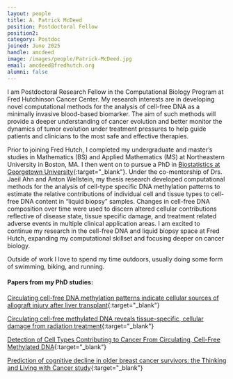 ```yaml
---
layout: people
title: A. Patrick McDeed
position: Postdoctoral Fellow
position2: 
category: Postdoc
joined: June 2025
handle: amcdeed
image: /images/people/Patrick-McDeed.jpg
email: amcdeed@fredhutch.org
alumni: false
---
```


I am Postdoctoral Research Fellow in the Computational Biology Program at Fred Hutchinson Cancer Center. My research interests are in developing novel computational methods for the analysis of cell-free DNA as a minimally invasive blood-based biomarker.  The aim of such methods will provide a deeper understanding of cancer evolution and better monitor the dynamics of tumor evolution under treatment pressures to help guide patients and clinicians to the most safe and effective therapies. 

Prior to joining Fred Hutch, I completed my undergraduate and master’s studies in Mathematics (BS) and Applied Mathematics (MS) at Northeastern University in Boston, MA. I then went on to pursue a PhD in [Biostatistics at Georgetown University](https://biostatistics.georgetown.edu/){:target="_blank"}. Under the co-mentorship of Drs. Jaeil Ahn and Anton Wellstein, my thesis research developed computational methods for the analysis of cell-type specific DNA methylation patterns to estimate the relative contributions of individual cell and tissue types to cell-free DNA content in “liquid biopsy” samples. Changes in cell-free DNA composition over time were used to discern altered cellular contributions reflective of disease state, tissue specific damage, and treatment related adverse events in multiple clinical application areas. I am excited to continue my research in the cell-free DNA and liquid biopsy space at Fred Hutch, expanding my computational skillset and focusing deeper on cancer biology. 

Outside of work I love to spend my time outdoors, usually doing some form of swimming, biking, and running. 


#### Papers from my PhD studies:
[Circulating cell-free DNA methylation patterns indicate cellular sources of allograft injury after liver transplant](https://www.nature.com/articles/s41467-025-60507-9){:target="_blank"} 

[Circulating cell-free methylated DNA reveals tissue-specific, cellular damage from radiation treatment](https://insight.jci.org/articles/view/156529){:target="_blank"} 

[Detection of Cell Types Contributing to Cancer From Circulating, Cell-Free Methylated DNA](https://www.frontiersin.org/journals/genetics/articles/10.3389/fgene.2021.671057/full){:target="_blank"}

[Prediction of cognitive decline in older breast cancer survivors: the Thinking and Living with Cancer study](https://academic.oup.com/jncics/article/8/2/pkae019/7638038){:target="_blank"}

